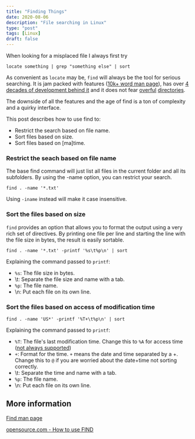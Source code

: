 ```yaml
---
title: "Finding Things"
date: 2020-08-06
description: "File searching in Linux"
type: "post"
tags: [Linux]
draft: false
---
```


When looking for a misplaced file I always first try
```
locate something | grep "something else" | sort
```

As convenient as `locate` may be, `find` will always be the tool for serious searching. It is jam packed with features ([10k+ word man page](https://man7.org/linux/man-pages/man1/find.1.html)), has over [4 decades of development behind it](https://en.wikipedia.org/wiki/Research_Unix) and it does not fear [overful](https://unix.stackexchange.com/questions/120077/the-ls-command-is-not-working-for-a-directory-with-a-huge-number-of-files) [directories](https://unix.stackexchange.com/questions/38955/argument-list-too-long-for-ls).

The downside of all the features and the age of find is a ton of complexity and a quirky interface.

This post describes how to use find to:

- Restrict the search based on file name.
- Sort files based on size.
- Sort files based on [ma]time.

### Restrict the seach based on file name

The base find command will just list all files in the current folder and all its subfolders. By using the -name option, you can restrict your search.

```
find . -name '*.txt'
```

Using `-iname` instead will make it case insensitive.

### Sort the files based on size

`find` provides an option that allows you to format the output using a very rich set of directives. By printing one file per line and starting the line with the file size in bytes, the result is easily sortable.

```
find . -name '*.txt' -printf '%s\t%p\n' | sort
```

Explaining the command passed to `printf`:

- `%s`: The file size in bytes.
- \t: Separate the file size and name with a tab.
- `%p`: The file name. 
- \n: Put each file on its own line.

### Sort the files based on access of modification time

```
find . -name 'US*' -printf '%T+\t%p\n' | sort
```

Explaining the command passed to `printf`:

- `%T`: The file's last modification time. Change this to `%A` for access time ([not always supported](https://www.linuxquestions.org/questions/linux-software-2/what-is-noatime-how-can-i-mount-a-partition-with-noatime-393617/))
- `+`: Format for the time. `+` means the date and time separated by a +. Change this to `@` if you are worried about the date+time not sorting correctly.
- \t: Separate the time and name with a tab.
- `%p`: The file name. 
- \n: Put each file on its own line.

## More information

[Find man page](https://man7.org/linux/man-pages/man1/find.1.html)

[opensource.com - How to use FIND](https://opensource.com/article/18/4/how-use-find-linux)


